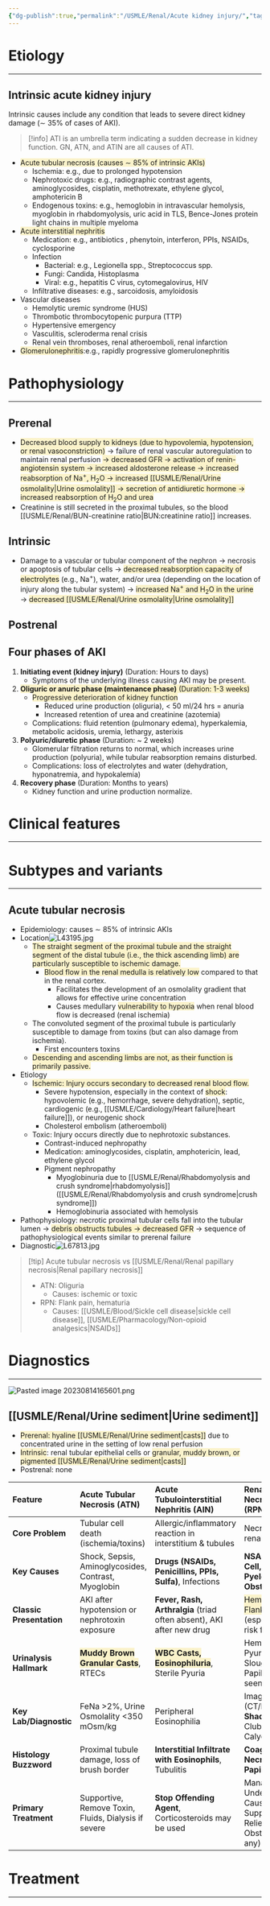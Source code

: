 ```yaml
---
{"dg-publish":true,"permalink":"/USMLE/Renal/Acute kidney injury/","tags":["t1"]}
---
```


# Etiology
---
## Intrinsic acute kidney injury
Intrinsic causes include any condition that leads to severe direct kidney damage (∼ 35% of cases of AKI).
>[!info] 
>ATI is an umbrella term indicating a sudden decrease in kidney function. GN, ATN, and ATIN are all causes of ATI.


- <span style="background:rgba(240, 200, 0, 0.2)">Acute tubular necrosis (causes ∼ 85% of intrinsic AKIs)</span>
	- Ischemia: e.g., due to prolonged hypotension
	- Nephrotoxic drugs: e.g., radiographic contrast agents, aminoglycosides, cisplatin, methotrexate, ethylene glycol, amphotericin B
	- Endogenous toxins: e.g., hemoglobin in intravascular hemolysis, myoglobin in rhabdomyolysis, uric acid in TLS, Bence-Jones protein light chains in multiple myeloma
- <span style="background:rgba(240, 200, 0, 0.2)">Acute interstitial nephritis</span>
	- Medication: e.g., antibiotics , phenytoin, interferon, PPIs, NSAIDs, cyclosporine
	- Infection 
		- Bacterial: e.g., Legionella spp., Streptococcus spp.
		- Fungi: Candida, Histoplasma
		- Viral: e.g., hepatitis C virus, cytomegalovirus, HIV
	- Infiltrative diseases: e.g., sarcoidosis, amyloidosis
- Vascular diseases
	- Hemolytic uremic syndrome (HUS)
	- Thrombotic thrombocytopenic purpura (TTP)
	- Hypertensive emergency
	- Vasculitis, scleroderma renal crisis
	- Renal vein thromboses, renal atheroemboli, renal infarction
- <span style="background:rgba(240, 200, 0, 0.2)">Glomerulonephritis</span>:e.g., rapidly progressive glomerulonephritis


# Pathophysiology
---
## Prerenal
- <span style="background:rgba(240, 200, 0, 0.2)">Decreased blood supply to kidneys (due to hypovolemia, hypotension, or renal vasoconstriction)</span> → failure of renal vascular autoreg<span style="background:rgba(240, 200, 0, 0.2)"></span>ulation to maintain renal perfusion <span style="background:rgba(240, 200, 0, 0.2)">→ decreased GFR → activation of renin-angiotensin system → increased aldosterone release → increased reabsorption of Na<sup>+</sup>, H<sub>2</sub>O → increased [[USMLE/Renal/Urine osmolality\|Urine osmolality]] → secretion of antidiuretic hormone → increased reabsorption of H<sub>2</sub>O and urea</span>
- Creatinine is still secreted in the proximal tubules, so the blood [[USMLE/Renal/BUN-creatinine ratio\|BUN:creatinine ratio]] increases.
## Intrinsic
- Damage to a vascular or tubular component of the nephron → necrosis or apoptosis of tubular cells → <span style="background:rgba(240, 200, 0, 0.2)">decreased reabsorption capacity of electrolytes</span> (e.g., Na<sup>+</sup>), water, and/or urea (depending on the location of injury along the tubular system) → <span style="background:rgba(240, 200, 0, 0.2)">increased Na<sup>+</sup> and H<sub>2</sub>O in the urine</span> → <span style="background:rgba(240, 200, 0, 0.2)">decreased [[USMLE/Renal/Urine osmolality\|Urine osmolality]]</span>
## Postrenal
## Four phases of AKI
1. **Initiating event (kidney injury)** (Duration: Hours to days)
    - Symptoms of the underlying illness causing AKI may be present.
2. <span style="background:rgba(240, 200, 0, 0.2)">**Oliguric or anuric phase (maintenance phase)** (Duration: 1-3 weeks)</span>
    - <span style="background:rgba(240, 200, 0, 0.2)">Progressive deterioration of kidney function</span>
        - Reduced urine production (oliguria), < 50 ml/24 hrs = anuria
        - Increased retention of urea and creatinine (azotemia)
    - Complications: fluid retention (pulmonary edema), hyperkalemia, metabolic acidosis, uremia, lethargy, asterixis
3. **Polyuric/diuretic phase** (Duration: ~ 2 weeks)
    - Glomerular filtration returns to normal, which increases urine production (polyuria), while tubular reabsorption remains disturbed.
    - Complications: loss of electrolytes and water (dehydration, hyponatremia, and hypokalemia)
4. **Recovery phase** (Duration: Months to years)
    - Kidney function and urine production normalize.

# Clinical features
---

# Subtypes and variants
---
## Acute tubular necrosis
- Epidemiology: causes ∼ 85% of intrinsic AKIs
- Location![L43195.jpg](/img/user/appendix/L43195.jpg)
	- <span style="background:rgba(240, 200, 0, 0.2)">The straight segment of the proximal tubule and the straight segment of the distal tubule (i.e., the thick ascending limb) are particularly susceptible to ischemic damage.</span> 
		- <span style="background:rgba(240, 200, 0, 0.2)">Blood flow in the renal medulla is relatively low</span> compared to that in the renal cortex.
			- Facilitates the development of an osmolality gradient that allows for effective urine concentration
			- Causes medullary <span style="background:rgba(240, 200, 0, 0.2)">vulnerability to hypoxia</span> when renal blood flow is decreased (renal ischemia)
	- The convoluted segment of the proximal tubule is particularly susceptible to damage from toxins (but can also damage from ischemia).
		- First encounters toxins
	- <span style="background:rgba(240, 200, 0, 0.2)">Descending and ascending limbs are not, as their function is primarily passive.</span>
- Etiology
	- <span style="background:rgba(240, 200, 0, 0.2)">Ischemic: Injury occurs secondary to decreased renal blood flow.</span>
		- Severe hypotension, especially in the context of <span style="background:rgba(240, 200, 0, 0.2)">shock</span>: hypovolemic (e.g., hemorrhage, severe dehydration), septic, cardiogenic (e.g., [[USMLE/Cardiology/Heart failure\|heart failure]]), or neurogenic shock
		- Cholesterol embolism (atheroemboli)
	- Toxic: Injury occurs directly due to nephrotoxic substances.
		- Contrast-induced nephropathy
		- Medication: aminoglycosides, cisplatin, amphotericin, lead, ethylene glycol
		- Pigment nephropathy
			- Myoglobinuria due to [[USMLE/Renal/Rhabdomyolysis and crush syndrome\|rhabdomyolysis]] ([[USMLE/Renal/Rhabdomyolysis and crush syndrome\|crush syndrome]])
			- Hemoglobinuria associated with hemolysis
- Pathophysiology: necrotic proximal tubular cells fall into the tubular lumen → <span style="background:rgba(240, 200, 0, 0.2)">debris obstructs tubules → decreased GFR</span> → sequence of pathophysiological events similar to prerenal failure
- Diagnostic![L67813.jpg](/img/user/appendix/L67813.jpg)

>[!tip] Acute tubular necrosis vs [[USMLE/Renal/Renal papillary necrosis\|Renal papillary necrosis]]
>- ATN: Oliguria
>	- Causes: ischemic or toxic
>- RPN: Flank pain, hematuria
>	- Causes: [[USMLE/Blood/Sickle cell disease\|sickle cell disease]], [[USMLE/Pharmacology/Non-opioid analgesics\|NSAIDs]]

# Diagnostics
---
![Pasted image 20230814165601.png](/img/user/appendix/Pasted%20image%2020230814165601.png)
## [[USMLE/Renal/Urine sediment\|Urine sediment]]
- <span style="background:rgba(240, 200, 0, 0.2)">Prerenal: hyaline [[USMLE/Renal/Urine sediment\|casts]]</span> due to concentrated urine in the setting of low renal perfusion
- <span style="background:rgba(240, 200, 0, 0.2)">Intrinsic</span>: renal tubular epithelial cells or <span style="background:rgba(240, 200, 0, 0.2)">granular, muddy brown, or pigmented [[USMLE/Renal/Urine sediment\|casts]]</span>
- Postrenal: none

| Feature                  | Acute Tubular Necrosis (ATN)                                                                 | Acute Tubulointerstitial Nephritis (AIN)                                                             | Renal Papillary Necrosis (RPN)                                                                            |
| :----------------------- | :------------------------------------------------------------------------------------------- | :--------------------------------------------------------------------------------------------------- | :-------------------------------------------------------------------------------------------------------- |
| **Core Problem**         | Tubular cell death (ischemia/toxins)                                                         | Allergic/inflammatory reaction in interstitium & tubules                                             | Necrosis of renal papillae                                                                                |
| **Key Causes**           | Shock, Sepsis, Aminoglycosides, Contrast, Myoglobin                                          | **Drugs (NSAIDs, Penicillins, PPIs, Sulfa)**, Infections                                             | **NSAIDs, Sickle Cell, Diabetes, Pyelonephritis, Obstruction**                                            |
| **Classic Presentation** | AKI after hypotension or nephrotoxin exposure                                                | **Fever, Rash, Arthralgia** (triad often absent), AKI after new drug                                 | <span style="background:rgba(240, 200, 0, 0.2)">Hematuria, Flank Pain</span> (especially w/ risk factors) |
| **Urinalysis Hallmark**  | <span style="background:rgba(240, 200, 0, 0.2)">**Muddy Brown Granular Casts**</span>, RTECs | <span style="background:rgba(240, 200, 0, 0.2)">**WBC Casts, Eosinophiluria**</span>, Sterile Pyuria | Hematuria, Pyuria, Sloughed Papillae (rarely seen)                                                        |
| **Key Lab/Diagnostic**   | FeNa >2%, Urine Osmolality <350 mOsm/kg                                                      | Peripheral Eosinophilia                                                                              | Imaging (CT/IVP): **Ring Shadow**, Clubbed Calyces                                                        |
| **Histology Buzzword**   | Proximal tubule damage, loss of brush border                                                 | **Interstitial Infiltrate with Eosinophils**, Tubulitis                                              | **Coagulative Necrosis of Papillae**                                                                      |
| **Primary Treatment**    | Supportive, Remove Toxin, Fluids, Dialysis if severe                                         | **Stop Offending Agent**, Corticosteroids may be used                                                | Manage Underlying Cause, Supportive, Relieve Obstruction (if any)                                         |
# Treatment
---


